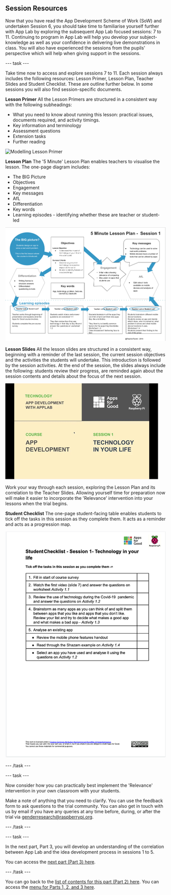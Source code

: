 ## Session Resources
Now that you have read the App Development Scheme of Work (SoW) and undertaken Session 6, you should take time to familiarise yourself further with App Lab by exploring the subsequent App Lab focused sessions: 7 to 11. Continuing to program in App Lab will help you develop your subject-knowledge as well as your confidence in delivering live demonstrations in class. You will also have experienced the sessions from the pupils' perspective which will help when giving support in the sessions. 

--- task ---

Take time now to access and explore sessions 7 to 11. Each session always includes the following resources: Lesson Primer, Lesson Plan, Teacher Slides and Student Checklist. These are outline further below. In some sessions you will also find session-specific documents.

**Lesson Primer**
All the Lesson Primers are structured in a consistent way with the following subheadings:
+ What you need to know about running this lesson: practical issues, documents required, and activity timings.
+ Key information and terminology
+ Assessment questions
+ Extension tasks
+ Further reading

![Modelling Lesson Primer](images/relevance-LessonPrimer.gif)

**Lesson Plan**
The '5 Minute' Lesson Plan enables teachers to visualise the lesson. The one-page diagram includes: 
+ The BIG Picture
+ Objectives
+ Engagement
+ Key messages
+ AfL
+ Differentiation
+ Key words
+ Learning episodes - identifying whether these are teacher or student-led

![Modelling Lesson  Plan](images/relevance-LessonPlan.png)

**Lesson Slides**
All the lesson slides are structured in a consistent way, beginning with a reminder of the last session, the current session objectives and the activities the students will undertake. This introduction is followed by the session activities. At the end of the session, the slides always include the following: students review their progress, are reminded again about the session contents and details about the focus of the next session.

![Modelling explore Lesson Slides](images/relevance-LessonSlides.gif)

Work your way through each session, exploring the Lesson Plan and its correlation to the Teacher Slides. Allowing yourself time for preparation now will make it easier to incorporate the 'Relevance' intervention into your lessons when the trial begins. 

**Student Checklist**
The one-page student-facing table enables students to tick off the tasks in this session as they complete them. It acts as a reminder and acts as a progression map. 
 
![Modelling Lesson  Plan](images/relevance-StudentChecklist.png)

--- /task ---

--- task ---

Now consider how you can practically best implement the 'Relevance' intervention in your own classroom with your students.

Make a note of anything that you need to clarify. You can use the feedback form to ask questions to the trial community. You can also get in touch with us by email if you have any queries at any time before, during, or after the trial via [genderresearch@raspberrypi.org](mailto:genderresearch@raspberrypi.org).

--- /task ---

--- task ---

In the next part, Part 3, you will develop an understanding of the correlation between App Lab and the idea development process in sessions 1 to 5.

You can access the [next part (Part 3) here](https://projects.raspberrypi.org/en/projects/Year8_RelevanceTraining_Session3_GBICi4).

--- /task ---

You can go back to the [list of contents for this part (Part 2) here](https://projects.raspberrypi.org/en/projects/Year8-RelevanceTraining-Part2-GBICi4). 
You can access the [menu for Parts 1, 2, and 3 here](https://projects.raspberrypi.org/en/pathways/year8-relevancetraining-gbici4).

